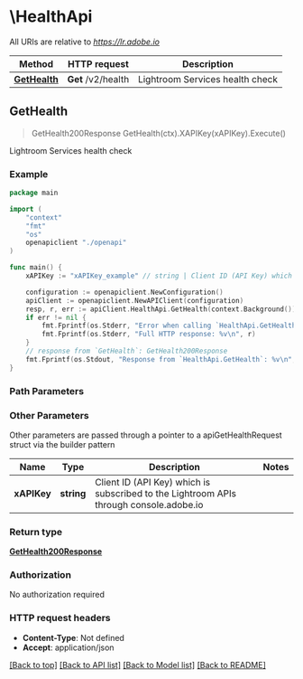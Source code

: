 # \HealthApi

All URIs are relative to *https://lr.adobe.io*

Method | HTTP request | Description
------------- | ------------- | -------------
[**GetHealth**](HealthApi.md#GetHealth) | **Get** /v2/health | Lightroom Services health check



## GetHealth

> GetHealth200Response GetHealth(ctx).XAPIKey(xAPIKey).Execute()

Lightroom Services health check



### Example

```go
package main

import (
    "context"
    "fmt"
    "os"
    openapiclient "./openapi"
)

func main() {
    xAPIKey := "xAPIKey_example" // string | Client ID (API Key) which is subscribed to the Lightroom APIs through console.adobe.io

    configuration := openapiclient.NewConfiguration()
    apiClient := openapiclient.NewAPIClient(configuration)
    resp, r, err := apiClient.HealthApi.GetHealth(context.Background()).XAPIKey(xAPIKey).Execute()
    if err != nil {
        fmt.Fprintf(os.Stderr, "Error when calling `HealthApi.GetHealth``: %v\n", err)
        fmt.Fprintf(os.Stderr, "Full HTTP response: %v\n", r)
    }
    // response from `GetHealth`: GetHealth200Response
    fmt.Fprintf(os.Stdout, "Response from `HealthApi.GetHealth`: %v\n", resp)
}
```

### Path Parameters



### Other Parameters

Other parameters are passed through a pointer to a apiGetHealthRequest struct via the builder pattern


Name | Type | Description  | Notes
------------- | ------------- | ------------- | -------------
 **xAPIKey** | **string** | Client ID (API Key) which is subscribed to the Lightroom APIs through console.adobe.io | 

### Return type

[**GetHealth200Response**](GetHealth200Response.md)

### Authorization

No authorization required

### HTTP request headers

- **Content-Type**: Not defined
- **Accept**: application/json

[[Back to top]](#) [[Back to API list]](../README.md#documentation-for-api-endpoints)
[[Back to Model list]](../README.md#documentation-for-models)
[[Back to README]](../README.md)

